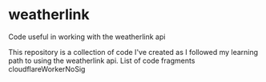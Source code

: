 # weatherlink
Code useful in working with the weatherlink api

This repository is a collection of code I've created as I followed my learning path to using the weatherlink api.
List of code fragments
cloudflareWorkerNoSig
